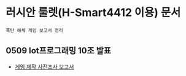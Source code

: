 # **러시안 룰렛(H-Smart4412 이용) 문서**
	폭탄 해체 게임 보고서 정리

## **0509 Iot프로그래밍 10조 발표**

 - [게임 제작 사전조사 보고서]()
